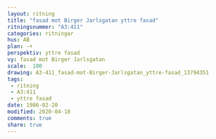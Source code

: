 ```yaml
---
layout: ritning
title: "fasad mot Birger Jarlsgatan yttre fasad"
ritningsnummer: "A3:411"
categories: ritningar
hus: AB
plan: -+
perspektiv: yttre fasad
vy: fasad mot Birger Jarlsgatan
scale:  100
drawing: A3-411_fasad-mot-Birger-Jarlsgatan_yttre-fasad_13794351
tags:
 - ritning
 - A3:411
 - yttre fasad
date: 1986-02-20
modified: 2020-04-18
comments: true
share: true
---
```

